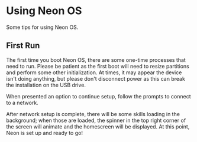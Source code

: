 # Using Neon OS
Some tips for using Neon OS.

## First Run
The first time you boot Neon OS, there are some one-time processes that need to
run. Please be patient as the first boot will need to resize partitions and 
perform some other initialization. At times, it may appear the device isn't doing
anything, but please don't disconnect power as this can break the installation
on the USB drive.

When presented an option to continue setup, follow the prompts to connect to a
network.

After network setup is complete, there will be some skills loading in the background;
when those are loaded, the spinner in the top right corner of the screen will 
animate and the homescreen will be displayed. At this point, Neon is set up and
ready to go!